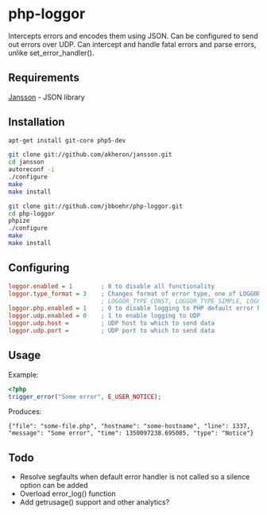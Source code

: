 php-loggor
==========

Intercepts errors and encodes them using JSON. Can be configured to send out 
errors over UDP. Can intercept and handle fatal errors and parse errors, unlike 
set_error_handler().

Requirements
--------------------------------------------------------------------------------

[Jansson](https://github.com/akheron/jansson) - JSON library

Installation
--------------------------------------------------------------------------------

```bash
apt-get install git-core php5-dev
```

```bash
git clone git://github.com/akheron/jansson.git
cd jansson
autoreconf -i
./configure
make
make install
```

```bash
git clone git://github.com/jbboehr/php-loggor.git
cd php-loggor
phpize
./configure
make
make install
```

Configuring
--------------------------------------------------------------------------------

```ini
loggor.enabled = 1        ; 0 to disable all functionality
loggor.type_format = 3    ; Changes format of error type, one of LOGGOR_TYPE_INT, 
                          ; LOGGOR_TYPE_CONST, LOGGOR_TYPE_SIMPLE, LOGGOR_TYPE_STRING
loggor.php.enabled = 1    ; 0 to disable logging to PHP default error handler
loggor.udp.enabled = 0    ; 1 to enable logging to UDP
loggor.udp.host =         ; UDP host to which to send data
loggor.udp.port =         ; UDP port to which to send data
```

Usage
--------------------------------------------------------------------------------

Example:

```php
<?php
trigger_error("Some error", E_USER_NOTICE);
```

Produces:

```text
{"file": "some-file.php", "hostname": "some-hostname", "line": 1337, "message": "Some error", "time": 1350097238.695085, "type": "Notice"}
```

Todo
--------------------------------------------------------------------------------

* Resolve segfaults when default error handler is not called so a silence option can be added
* Overload error_log() function
* Add getrusage() support and other analytics?
